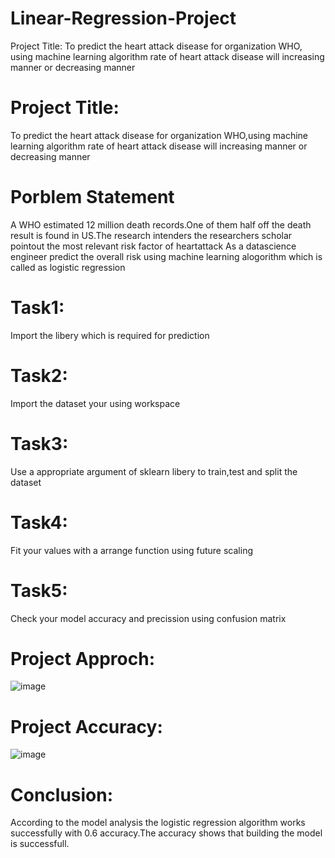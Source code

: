 # Linear-Regression-Project
Project Title: To predict the heart attack disease for organization WHO, using machine learning algorithm rate of heart attack disease will increasing manner or decreasing manner
# Project Title:
To predict the heart attack disease for organization WHO,using machine learning algorithm rate of heart attack disease will increasing manner or decreasing manner
# Porblem Statement
A WHO estimated 12 million death records.One of them half off the death result is found in US.The research intenders the researchers scholar pointout the most relevant risk factor of heartattack As a datascience engineer predict the overall risk using machine learning alogorithm which is called as logistic regression 
# Task1: 
Import the libery which is required for prediction
# Task2: 
Import the dataset your using workspace
# Task3: 
Use a appropriate argument of sklearn libery to train,test and split the dataset 
# Task4: 
Fit your values with a arrange function using future scaling
# Task5: 
Check your model accuracy and precission using confusion matrix
# Project Approch:
![image](https://github.com/Sai-89design/Linear-Regression-Project/assets/125116859/c38fd76c-2b58-4286-93e4-d132bd8d0ca9)
# Project Accuracy:
![image](https://github.com/Sai-89design/Linear-Regression-Project/assets/125116859/aa6d2f58-6571-4569-8f48-05363c08f989)
# Conclusion:
According to the model analysis the logistic regression algorithm works successfully with 0.6 accuracy.The accuracy shows that building the model is successfull.

